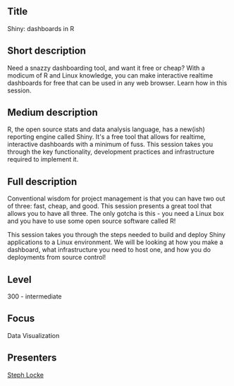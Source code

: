 Title
------
Shiny: dashboards in R

Short description
------
Need a snazzy dashboarding tool, and want it free or cheap?
With a modicum of R and Linux knowledge, you can make interactive realtime dashboards for free that can be used in any web browser. Learn how in this session.

Medium description
------
R, the open source stats and data analysis language, has a new(ish) reporting engine called Shiny. It's a free tool that allows for realtime, interactive dashboards with a minimum of fuss. This session takes you through the key functionality, development practices and infrastructure required to implement it.

Full description
------
Conventional wisdom for project management is that you can have two out of three: fast, cheap, and good. This session presents a great tool that allows you to have all three. The only gotcha is this - you need a Linux box and you have to use some open source software called R!

This session takes you through the steps needed to build and deploy Shiny applications to a Linux environment. We will be looking at how you make a dashboard, what infrastructure you need to host one, and how you do deployments from source control!

Level
------
300 - intermediate

Focus
------
Data Visualization

Presenters
------
[Steph Locke](../presenters/StephLocke.md)